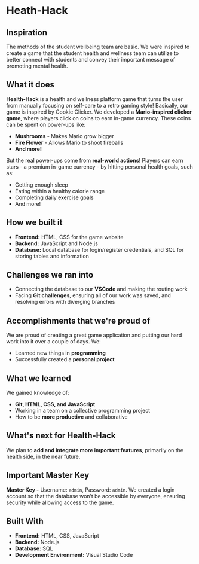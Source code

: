 # Heath-Hack

## Inspiration
The methods of the student wellbeing team are basic. We were inspired to create a game that the student health and wellness team can utilize to better connect with students and convey their important message of promoting mental health.

## What it does
**Health-Hack** is a health and wellness platform game that turns the user from manually focusing on self-care to a retro gaming style! Basically, our game is inspired by Cookie Clicker. We developed a **Mario-inspired clicker game**, where players click on coins to earn in-game currency. These coins can be spent on power-ups like:
- **Mushrooms** - Makes Mario grow bigger
- **Fire Flower** - Allows Mario to shoot fireballs
- **And more!**

But the real power-ups come from **real-world actions**! Players can earn stars - a premium in-game currency - by hitting personal health goals, such as:
- Getting enough sleep
- Eating within a healthy calorie range
- Completing daily exercise goals
- And more!

## How we built it
- **Frontend:** HTML, CSS for the game website
- **Backend:** JavaScript and Node.js
- **Database:** Local database for login/register credentials, and SQL for storing tables and information

## Challenges we ran into
- Connecting the database to our **VSCode** and making the routing work
- Facing **Git challenges**, ensuring all of our work was saved, and resolving errors with diverging branches

## Accomplishments that we're proud of
We are proud of creating a great game application and putting our hard work into it over a couple of days. We:
- Learned new things in **programming**
- Successfully created a **personal project**

## What we learned
We gained knowledge of:
- **Git, HTML, CSS, and JavaScript**
- Working in a team on a collective programming project
- How to be **more productive** and collaborative

## What's next for Health-Hack
We plan to **add and integrate more important features**, primarily on the health side, in the near future.

## Important Master Key
**Master Key -** Username: `admin`, Password: `admin`.
We created a login account so that the database won’t be accessible by everyone, ensuring security while allowing access to the game.

## Built With
- **Frontend:** HTML, CSS, JavaScript  
- **Backend:** Node.js  
- **Database:** SQL  
- **Development Environment:** Visual Studio Code

